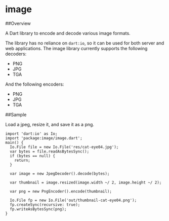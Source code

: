 # image

##Overview

A Dart library to encode and decode various image formats.

The library has no reliance on `dart:io`, so it can be used for both server and
web applications. The image library currently supports the following decoders:

- PNG
- JPG
- TGA

And the following encoders:

- PNG
- JPG
- TGA

##Sample

Load a jpeg, resize it, and save it as a png.

    import 'dart:io' as Io;
    import 'package:image/image.dart';
    main() {
      Io.File file = new Io.File('res/cat-eye04.jpg');
      var bytes = file.readAsBytesSync();
      if (bytes == null) {
        return;
      }
    
      var image = new JpegDecoder().decode(bytes);
    
      var thumbnail = image.resized(image.width ~/ 2, image.height ~/ 2);
    
      var png = new PngEncoder().encode(thumbnail);
    
      Io.File fp = new Io.File('out/thumbnail-cat-eye04.png');
      fp.createSync(recursive: true);
      fp.writeAsBytesSync(png);
    }

